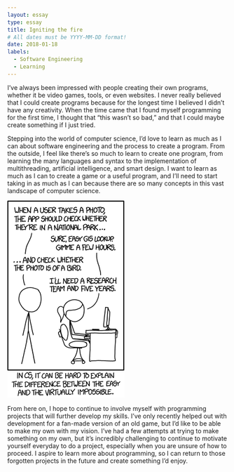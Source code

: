 ```yaml
---
layout: essay
type: essay
title: Igniting the fire
# All dates must be YYYY-MM-DD format!
date: 2018-01-18
labels:
  - Software Engineering
  - Learning
---
```



I’ve always been impressed with people creating their own programs, whether it be video games, tools, or even websites. I never really believed that I could create programs because for the longest time I believed I didn’t have any creativity. When the time came that I found myself programming for the first time, I thought that “this wasn’t so bad,” and that I could maybe create something if I just tried. 


Stepping into the world of computer science, I’d love to learn as much as I can about software engineering and the process to create a program. From the outside, I feel like there’s so much to learn to create one program, from learning the many languages and syntax to the implementation of multithreading, artificial intelligence, and smart design. I want to learn as much as I can to create a game or a useful program, and I’ll need to start taking in as much as I can because there are so many concepts in this vast landscape of computer science.

<img class="ui tiny left circular floated image" src="../images/tasks.png">

From here on, I hope to continue to involve myself with programming projects that will further develop my skills. I’ve only recently helped out with development for a fan-made version of an old game, but I’d like to be able to make my own with my vision. I’ve had a few attempts at trying to make something on my own, but it’s incredibly challenging to continue to motivate yourself everyday to do a project, especially when you are unsure of how to proceed. I aspire to learn more about programming, so I can return to those forgotten projects in the future and create something I’d enjoy.

